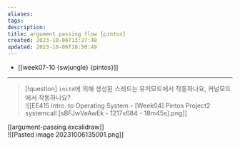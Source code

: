 ```yaml
---
aliases: 
tags: 
description:
title: argument passing flow {pintos}
created: 2023-10-06T13:27:48
updated: 2023-10-06T18:50:49
---
```

- [[week07-10 {swjungle} {pintos}]]
___

> [!question] `initd`에 의해 생성된 스레드는 유저모드에서 작동하나요, 커널모드에서 작동하나요?  
> ![[EE415 Intro. to Operating System - [Week04] Pintos Project2 systemcall [sBFJwVeAwEk - 1217x684 - 18m45s].png]]

[[argument-passing.excalidraw]]  
![[Pasted image 20231006135001.png]]
